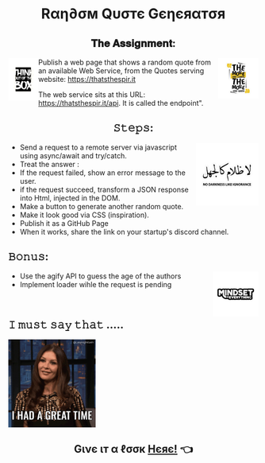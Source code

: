 # <div align="center"> Rαη∂σм Qυσтє Gєηєяαтσя


## <div align="center">  𝐓𝐡𝐞 𝐀𝐬𝐬𝐢𝐠𝐧𝐦𝐞𝐧𝐭:
<img align="left" width="12%" alt="quote" src="assets/images/quote1.png"></img>
<img align="right" width="16%" alt="quote" src="assets/images/Quote2.png"></img>
Publish a web page that shows a random quote from an available Web Service, from the Quotes serving website: https://thatsthespir.it

The web service sits at this URL: https://thatsthespir.it/api. It is called the endpoint".


## <div align="center">  𝚂𝚝𝚎𝚙𝚜:
<img align="right" width="25%" alt="quote" src="assets/images/quote.png"></img>

* Send a request to a remote server via javascript using async/await and try/catch.
* Treat the answer :
* If the request failed, show an error message to the user.
* if the request succeed, transform a JSON response into Html, injected in the DOM.
* Make a button to generate another random quote.
* Make it look good via CSS (inspiration).
* Publish it as a GitHub Page
* When it works, share the link on your startup's discord channel.

  
##  𝙱𝚘𝚗𝚞𝚜: 

<img align="right" width="18%" alt="quote" src="assets/images/quote3.png"></img>

* Use the agify API to guess the age of the authors
* Implement loader wihle the request is pending

  


<br>

 ## <div align="left"> 𝙸 𝚖𝚞𝚜𝚝 𝚜𝚊𝚢 𝚝𝚑𝚊𝚝 .....
<img align="center" width="35%" alt="toughts" src="assets/images/giphy.gif">



  ## <div align="center"> Gινє ιт α ℓσσк [Hєяє!](https://zaraana.github.io/random-quote-using-async-await/) 👈

